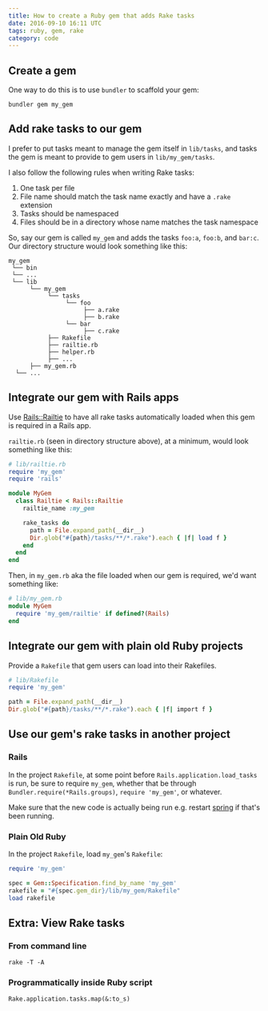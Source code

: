 ```yaml
---
title: How to create a Ruby gem that adds Rake tasks
date: 2016-09-10 16:11 UTC
tags: ruby, gem, rake
category: code
---
```


## Create a gem

One way to do this is to use `bundler` to scaffold your gem:

```
bundler gem my_gem
```

## Add rake tasks to our gem

I prefer to put tasks meant to manage the gem itself in `lib/tasks`, and tasks the gem is meant to provide to gem users in `lib/my_gem/tasks`.

I also follow the following rules when writing Rake tasks:

1. One task per file
2. File name should match the task name exactly and have a `.rake` extension
3. Tasks should be namespaced
4. Files should be in a directory whose name matches the task namespace

So, say our gem is called `my_gem` and adds the tasks `foo:a`, `foo:b`, and `bar:c`. Our directory structure would look something like this:

```
my_gem
 └── bin
 └── ...
 └── lib
      └── my_gem
           └── tasks
                └── foo
                     ├── a.rake
                     ├── b.rake
                └── bar
                     ├── c.rake
           ├── Rakefile
           ├── railtie.rb
           ├── helper.rb
           ├── ...
      ├── my_gem.rb
  └── ...
```

## Integrate our gem with Rails apps

Use [Rails::Railtie](http://api.rubyonrails.org/classes/Rails/Railtie.html) to have all rake tasks automatically loaded when this gem is required in a Rails app.

`railtie.rb` (seen in directory structure above), at a minimum, would look something like this:

```ruby
# lib/railtie.rb
require 'my_gem'
require 'rails'

module MyGem
  class Railtie < Rails::Railtie
    railtie_name :my_gem

    rake_tasks do
      path = File.expand_path(__dir__)
      Dir.glob("#{path}/tasks/**/*.rake").each { |f| load f }
    end
  end
end
```

Then, in `my_gem.rb` aka the file loaded when our gem is required, we'd want something like:

```ruby
# lib/my_gem.rb
module MyGem
  require 'my_gem/railtie' if defined?(Rails)
end
```

## Integrate our gem with plain old Ruby projects

Provide a `Rakefile` that gem users can load into their Rakefiles.

```ruby
# lib/Rakefile
require 'my_gem'

path = File.expand_path(__dir__)
Dir.glob("#{path}/tasks/**/*.rake").each { |f| import f }
```

## Use our gem's rake tasks in another project

### Rails

In the project `Rakefile`, at some point before `Rails.application.load_tasks` is run, be sure to require `my_gem`, whether that be through `Bundler.require(*Rails.groups)`, `require 'my_gem'`, or whatever.

Make sure that the new code is actually being run e.g. restart [spring](https://github.com/rails/spring) if that's been running.

### Plain Old Ruby

In the project `Rakefile`, load `my_gem`'s `Rakefile`:

```ruby
require 'my_gem'

spec = Gem::Specification.find_by_name 'my_gem'
rakefile = "#{spec.gem_dir}/lib/my_gem/Rakefile"
load rakefile
```

## Extra: View Rake tasks

### From command line

```
rake -T -A
```

### Programmatically inside Ruby script

```
Rake.application.tasks.map(&:to_s)
```
